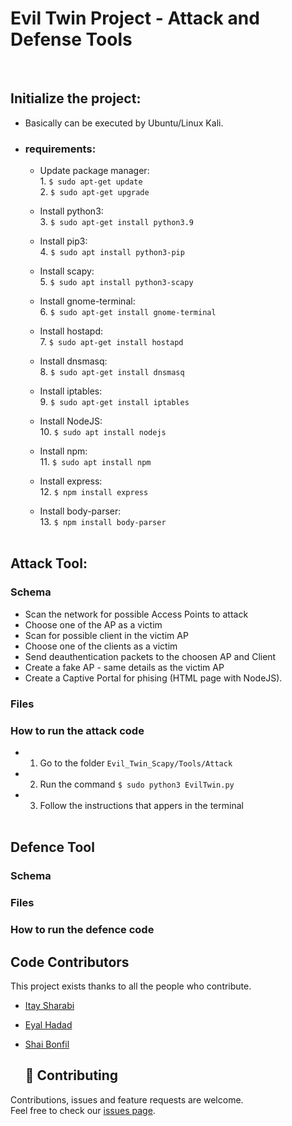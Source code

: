 <h1> Evil Twin Project - Attack and Defense Tools </h1><br>


## Initialize the project: 
  * Basically can be executed by Ubuntu/Linux Kali.
  - ### requirements:
    - Update package manager:
      <br> 1. ```$ sudo apt-get update```
      <br> 2. ```$ sudo apt-get upgrade```
      
    - Install python3:
      <br> 3. ```$ sudo apt-get install python3.9```
      
    - Install pip3:
      <br> 4. ```$ sudo apt install python3-pip```
      
    - Install scapy:
      <br> 5. ```$ sudo apt install python3-scapy```
      
    - Install gnome-terminal:
      <br> 6. ```$ sudo apt-get install gnome-terminal```
      
    - Install hostapd:
      <br> 7. ```$ sudo apt-get install hostapd```
      
    - Install dnsmasq:
      <br> 8. ```$ sudo apt-get install dnsmasq```  
      
    - Install iptables:
      <br> 9. ```$ sudo apt-get install iptables```
      
    - Install NodeJS:
      <br> 10. ```$ sudo apt install nodejs```

    - Install npm:
      <br> 11. ```$ sudo apt install npm```

    - Install express:
      <br> 12. ```$ npm install express```

    - Install body-parser:
      <br> 13. ```$ npm install body-parser```<br><br>
     
     
## Attack Tool:   

### Schema

* Scan the network for possible Access Points to attack
* Choose one of the AP as a victim
* Scan for possible client in the victim AP
* Choose one of the clients as a victim
* Send deauthentication packets to the choosen AP and Client 
* Create a fake AP - same details as the victim AP
* Create a Captive Portal for phising (HTML page with NodeJS). 

### Files
        

### How to run the attack code

- 1. Go to the folder ```Evil_Twin_Scapy/Tools/Attack```
- 2. Run the command ```$ sudo python3 EvilTwin.py```
- 3. Follow the instructions that appers in the terminal<br><br>


## Defence Tool
 
### Schema

### Files

### How to run the defence code

## Code Contributors

This project exists thanks to all the people who contribute.<br>
<!-- <a href="https://github.com/Final-Project-bb/FairPolitics/graphs/contributors">
  <img src="https://contrib.rocks/image?max=3&repo=Final-Project-bb/FairPolitics" />
</a> -->
* [Itay Sharabi](https://github.com/ItaySharabi)
* [Eyal Hadad](https://github.com/EyalHad)
* [Shai Bonfil](https://github.com/shaiBonfil)

  ## 🤝 Contributing

Contributions, issues and feature requests are welcome.<br />
Feel free to check our [issues page](https://github.com/EyalHad/Evil_Twin_Scapy/issues).
